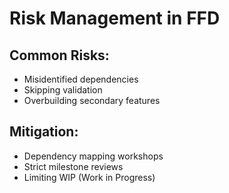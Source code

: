 # Risk Management in FFD

## Common Risks:
- Misidentified dependencies
- Skipping validation
- Overbuilding secondary features

## Mitigation:
- Dependency mapping workshops
- Strict milestone reviews
- Limiting WIP (Work in Progress)